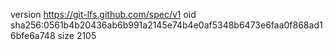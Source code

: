version https://git-lfs.github.com/spec/v1
oid sha256:0561b4b20436ab6b991a2145e74b4e0af5348b6473e6faa0f868ad16bfe6a748
size 2105
